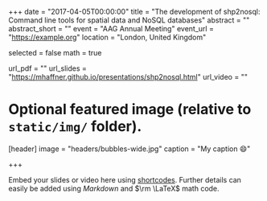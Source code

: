 +++
date = "2017-04-05T00:00:00"
title = "The development of shp2nosql: Command line tools for spatial data and NoSQL databases"
abstract = ""
abstract_short = ""
event = "AAG Annual Meeting"
event_url = "https://example.org"
location = "London, United Kingdom"

selected = false
math = true

url_pdf = ""
url_slides = "https://mhaffner.github.io/presentations/shp2nosql.html"
url_video = ""

# Optional featured image (relative to `static/img/` folder).
[header]
image = "headers/bubbles-wide.jpg"
caption = "My caption :smile:"

+++

Embed your slides or video here using [shortcodes](https://gcushen.github.io/hugo-academic-demo/post/writing-markdown-latex/). Further details can easily be added using *Markdown* and $\rm \LaTeX$ math code. 
